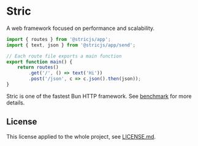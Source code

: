# Stric
A web framework focused on performance and scalability.

```typescript
import { routes } from '@stricjs/app';
import { text, json } from '@stricjs/app/send';

// Each route file exports a main function
export function main() {
    return routes()
        .get('/', () => text('Hi'))
        .post('/json', c => c.json().then(json));
}
```

Stric is one of the fastest Bun HTTP framework. See [benchmark](https://github.com/bunsvr/benchmark) for more details.

## License 
This license applied to the whole project, see [LICENSE.md](/LICENSE.md).
